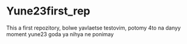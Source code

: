 # Yune23first_rep
This a first repozitory, bolwe yavlaetse testovim, potomy 4to na danyy moment yune23 goda ya nihya ne ponimay
